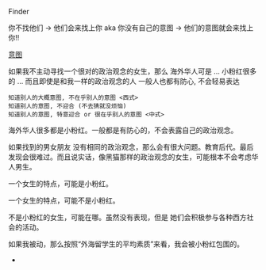 
Finder

你不找他们 -> 他们会来找上你 aka 你没有自己的意图 -> 他们的意图就会来找上你!!

[意图](https://github.com/7900ms/000nottheater_deserted_systemlibrary/blob/master/supplementary/chain-意图.md)

如果我不主动寻找一个很对的政治观念的女生，那么 海外华人可是 ... 小粉红很多的 ... 而且即使是和我一样的政治观念的人 一般人也都有防心, 不会轻易表达

```
知道别人的大概意图, 不在乎别人的意图 <西式>
知道别人的意图, 不迎合 (不去猜就没烦恼)
知道别人的意图, 特意迎合 or 很在乎别人的意图 <中式>
```

海外华人很多都是小粉红。一般都是有防心的，不会表露自己的政治观念。

如果找到的男女朋友 没有相同的政治观念，那么会有很大问题。教育后代。最后发现会很难过。而且说实话，像黑猫那样的政治观念的女生，可能根本不会考虑华人男生。

一个女生的特点，可能是小粉红。

一个女生的特点，可能不是小粉红。

不是小粉红的女生，可能在哪。虽然没有表现，但是 她们会积极参与各种西方社会的活动。

如果我被动，那么按照“外海留学生的平均素质”来看，我会被小粉红包围的。


-
